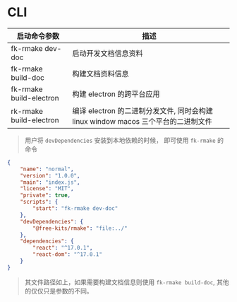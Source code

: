 <!--
nav:
    title: 文档
group:
    title: 入门
order: 1000
title: CLI 参数
-->

# CLI

|启动命令参数                | 描述
|-------                    |----------
|fk-rmake dev-doc           | 启动开发文档信息资料
|fk-rmake build-doc         | 构建文档资料信息
|fk-rmake build-electron    | 构建 electron 的跨平台应用
|rk-rmake build-electron    | 编译 electron 的二进制分发文件, 同时会构建 linux window macos 三个平台的二进制文件

> 用户将 `devDependencies` 安装到本地依赖的时候， 即可使用 `fk-rmake` 的命令

```json
{
    "name": "normal",
    "version": "1.0.0",
    "main": "index.js",
    "license": "MIT",
    "private": true,
    "scripts": {
        "start": "fk-rmake dev-doc"
    },
    "devDependencies": {
        "@free-kits/rmake": "file:../"
    },
    "dependencies": {
        "react": "^17.0.1",
        "react-dom": "^17.0.1"
    }
}
```

> 其文件路径如上，如果需要构建文档信息则使用 `fk-rmake build-doc`, 其他的仅仅只是参数的不同。
